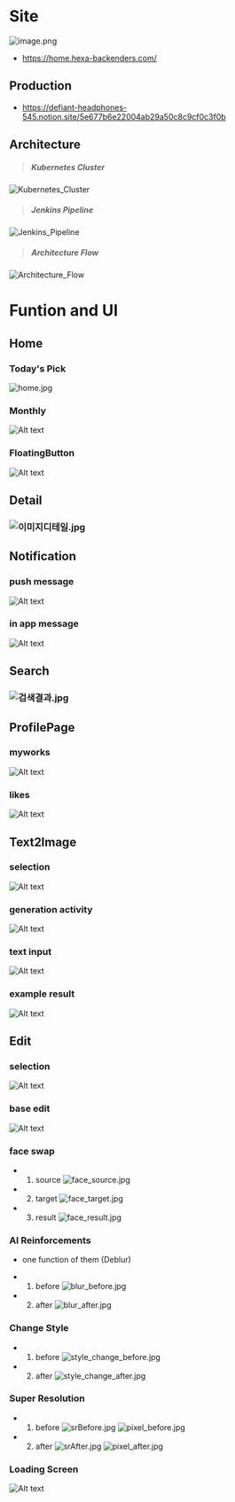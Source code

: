 # Site
![image.png](./sources/image.png)
- https://home.hexa-backenders.com/


## Production

- https://defiant-headphones-545.notion.site/5e677b6e22004ab29a50c8c9cf0c3f0b


## Architecture

> ##### Kubernetes Cluster

![Kubernetes_Cluster](readme/CreAIte-Cluster.jpg)
<br>

> ##### Jenkins Pipeline

![Jenkins_Pipeline](readme/CreAIte-Pipeline.jpg)
<br>

> ##### Architecture Flow

![Architecture_Flow](readme/CreAIte-Flow.jpg)


# Funtion and UI

## Home
### Today's Pick
![home.jpg](sources/home.jpg)

### Monthly
![Alt text](sources/monthly.jpg)

### FloatingButton
![Alt text](sources/fdd.jpg)

## Detail
### ![이미지디테일.jpg](./sources/%EC%9D%B4%EB%AF%B8%EC%A7%80%EB%94%94%ED%85%8C%EC%9D%BC.jpg)

## Notification
### push message
![Alt text](sources/pushnoti.jpg)

### in app message
![Alt text](sources/pushnotilist.jpg)

## Search
### ![검색결과.jpg](./sources/검색결과.jpg)

## ProfilePage
### myworks
![Alt text](sources/profile_my.jpg)

### likes
![Alt text](sources/profile_like.jpg)

## Text2Image
### selection
![Alt text](sources/gen_select.jpg)

### generation activity
![Alt text](sources/image_gen1.jpg)

### text input
![Alt text](sources/image_gen_text_input.jpg)

### example result
![Alt text](sources/image_gen_ex_result.jpg)

## Edit
### selection
![Alt text](sources/edit_select.jpg)

### base edit
![Alt text](sources/base_edit.jpg)

### face swap
- 1. source
    ![face_source.jpg](./sources/face_source.jpg)

- 2. target
    ![face_target.jpg](./sources/face_target.jpg)

- 3. result
    ![face_result.jpg](./sources/face_result.jpg)

### AI Reinforcements
- one function of them (Deblur)
- 1. before
    ![blur_before.jpg](./sources/blur_before.jpg)

- 2. after 
    ![blur_after.jpg](./sources/blur_after.jpg)

### Change Style
- 1. before
    ![style_change_before.jpg](./sources/style_change_before.jpg)

- 2. after
    ![style_change_after.jpg](./sources/style_change_after.jpg)

### Super Resolution
- 1. before
    ![srBefore.jpg](./sources/srBefore.jpg)
    ![pixel_before.jpg](./sources/pixel_before.jpg)

- 2. after
    ![srAfter.jpg](./sources/srAfter.jpg)
    ![pixel_after.jpg](./sources/pixel_after.jpg)

### Loading Screen
![Alt text](sources/loading.jpg)
